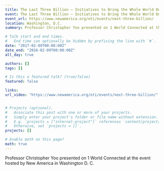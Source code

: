 ```yaml
---
title: The Last Three Billion – Initiatives to Bring the Whole World Online
event: The Last Three Billion – Initiatives to Bring the Whole World Online
event_url: https://www.newamerica.org/oti/events/next-three-billion/
location: Washington, D.C.
summary: Professor Christopher Yoo presented on 1 World Connected at the event hosted by New America in Washington D. C. 

# Talk start and end times.
#   End time can optionally be hidden by prefixing the line with `#`.
date: "2017-02-09T00:00:00Z"
date_end: "2016-02-09T00:00:00Z"
all_day: true

authors: []
tags: []

# Is this a featured talk? (true/false)
featured: false

links:
url_video: "https://www.newamerica.org/oti/events/next-three-billion/"


# Projects (optional).
#   Associate this post with one or more of your projects.
#   Simply enter your project's folder or file name without extension.
#   E.g. `projects = ["internal-project"]` references `content/project/deep-learning/index.md`.
#   Otherwise, set `projects = []`.
projects: []

# Enable math on this page?
math: true
---
```


Professor Christopher Yoo presented on 1 World Connected at the event hosted by New America in Washington D. C. 



